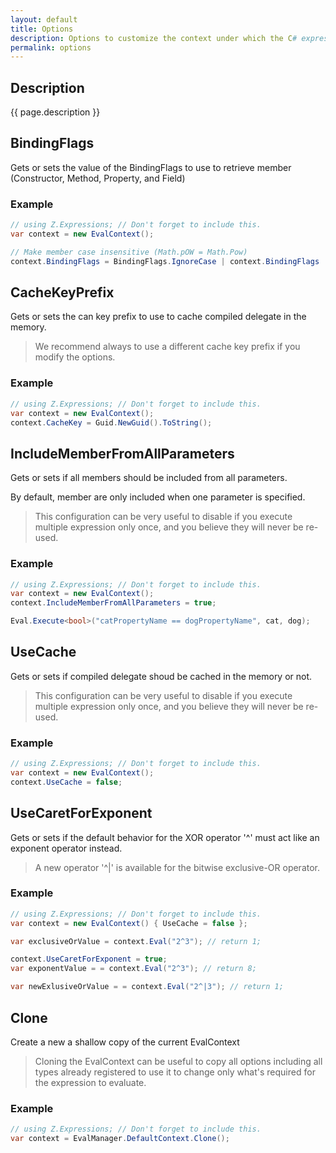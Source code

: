 ```yaml
---
layout: default
title: Options
description: Options to customize the context under which the C# expression is compiled.
permalink: options
---
```




## Description
{{ page.description }}

## BindingFlags
Gets or sets the value of the BindingFlags to use to retrieve member (Constructor, Method, Property, and Field)

### Example
```csharp
// using Z.Expressions; // Don't forget to include this.
var context = new EvalContext();

// Make member case insensitive (Math.pOW = Math.Pow)
context.BindingFlags = BindingFlags.IgnoreCase | context.BindingFlags
```

## CacheKeyPrefix
Gets or sets the can key prefix to use to cache compiled delegate in the memory.

> We recommend always to use a different cache key prefix if you modify the options.

### Example
```csharp
// using Z.Expressions; // Don't forget to include this.
var context = new EvalContext();
context.CacheKey = Guid.NewGuid().ToString();
```

## IncludeMemberFromAllParameters
Gets or sets if all members should be included from all parameters.

By default, member are only included when one parameter is specified.

> This configuration can be very useful to disable if you execute multiple expression only once, and you believe they will never be re-used.

### Example
```csharp
// using Z.Expressions; // Don't forget to include this.
var context = new EvalContext();
context.IncludeMemberFromAllParameters = true;

Eval.Execute<bool>("catPropertyName == dogPropertyName", cat, dog);
```

## UseCache
Gets or sets if compiled delegate shoud be cached in the memory or not. 

> This configuration can be very useful to disable if you execute multiple expression only once, and you believe they will never be re-used.

### Example
```csharp
// using Z.Expressions; // Don't forget to include this.
var context = new EvalContext();
context.UseCache = false;
```

## UseCaretForExponent
Gets or sets if the default behavior for the XOR operator '^' must act like an exponent operator instead.

> A new operator '^|' is available for the bitwise exclusive-OR operator.

### Example
```csharp
// using Z.Expressions; // Don't forget to include this.
var context = new EvalContext() { UseCache = false };

var exclusiveOrValue = context.Eval("2^3"); // return 1;

context.UseCaretForExponent = true;
var exponentValue = = context.Eval("2^3"); // return 8;

var newExlusiveOrValue = = context.Eval("2^|3"); // return 1;
```

## Clone
Create a new a shallow copy of the current EvalContext

> Cloning the EvalContext can be useful to copy all options including all types already registered to use it to change only what's required for the expression to evaluate.

### Example
```csharp
// using Z.Expressions; // Don't forget to include this.
var context = EvalManager.DefaultContext.Clone();
```
